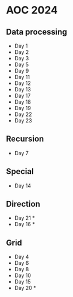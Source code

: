# AOC 2024

## Data processing

- Day 1
- Day 2
- Day 3
- Day 5
- Day 9
- Day 11
- Day 12
- Day 13
- Day 17
- Day 18
- Day 19
- Day 22
- Day 23

## Recursion

- Day 7

## Special

- Day 14

## Direction

- Day 21 *
- Day 16 *

## Grid

- Day 4
- Day 6
- Day 8
- Day 10
- Day 15
- Day 20 *
